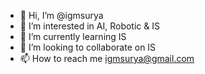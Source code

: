 - 👋 Hi, I’m @igmsurya
- 👀 I’m interested in AI, Robotic & IS
- 🌱 I’m currently learning IS
- 💞️ I’m looking to collaborate on IS
- 📫 How to reach me igmsurya@gmail.com

<!---
igmsurya/igmsurya is a ✨ special ✨ repository because its `README.md` (this file) appears on your GitHub profile.
You can click the Preview link to take a look at your changes.
--->
